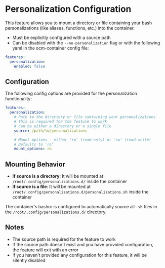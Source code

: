 # Personalization Configuration

This feature allows you to mount a directory or file containing your bash personalizations (like aliases, functions, etc.) into the container.

* Must be explicitly configured with a source path
* Can be disabled with the `--no-personalization` flag or with the following yaml in the ocm-container config file:

```yaml
features:
  personalization:
    enabled: false
```

## Configuration

The following config options are provided for the personalization functionality:

```yaml
features:
  personalization:
    # Path to the directory or file containing your personalizations
    # This is required for the feature to work
    # Can be either a directory or a single file
    source: /path/to/personalizations

    # Mount options - either 'ro' (read-only) or 'rw' (read-write)
    # Defaults to 'ro'
    mount_options: ro
```

## Mounting Behavior

- **If source is a directory**: It will be mounted at `/root/.config/personalizations.d/` inside the container
- **If source is a file**: It will be mounted at `/root/.config/personalizations.d/personalizations.sh` inside the container

The container's bashrc is configured to automatically source all `.sh` files in the `/root/.config/personalizations.d/` directory.

## Notes

* The source path is required for the feature to work
* If the source path doesn't exist and you have provided configuration, the feature will exit with an error
* If you haven't provided any configuration for this feature, it will be silently disabled
